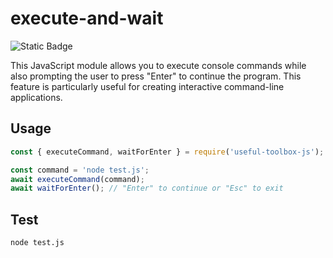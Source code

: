 # execute-and-wait
![Static Badge](https://img.shields.io/badge/JavaScript-f7df1e?logo=JavaScript&logoColor=000)

This JavaScript module allows you to execute console commands while also prompting the user to press "Enter" to continue the program. This feature is particularly useful for creating interactive command-line applications.

## Usage
```javascript
const { executeCommand, waitForEnter } = require('useful-toolbox-js');

const command = 'node test.js';
await executeCommand(command);
await waitForEnter(); // "Enter" to continue or "Esc" to exit
```

## Test
```bash
node test.js
```

